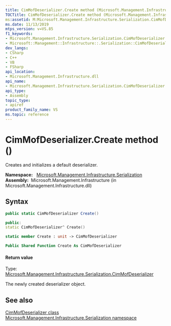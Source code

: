 ```yaml
---
title: CimMofDeserializer.Create method (Microsoft.Management.Infrastructure.Serialization)
TOCTitle: CimMofDeserializer.Create method (Microsoft.Management.Infrastructure.Serialization)
ms:assetid: M:Microsoft.Management.Infrastructure.Serialization.CimMofDeserializer.Create
ms.date: 11/13/2019
mtps_version: v=VS.85
f1_keywords:
- Microsoft.Management.Infrastructure.Serialization.CimMofDeserializer.Create
- Microsoft::Management::Infrastructure::.Serialization::CimMofDeserializer::Create
dev_langs:
- CSharp
- C++
- VB
- FSharp
api_location:
- Microsoft.Management.Infrastructure.dll
api_name:
- Microsoft.Management.Infrastructure.Serialization.CimMofDeserializer.Create
api_type:
- Assembly
topic_type:
- apiref
product_family_name: VS
ms.topic: reference
---
```


# CimMofDeserializer.Create method ()

Creates and initializes a default deserializer.

**Namespace:**   [Microsoft.Management.Infrastructure.Serialization](/previous-versions/windows/desktop/wmi_v2/mi-managed-api/hh832966(v=vs.85))  
**Assembly:**  Microsoft.Management.Infrastructure (in Microsoft.Management.Infrastructure.dll)  

## Syntax

``` csharp
public static CimMofDeserializer Create()
```

``` c++
public:
static CimMofDeserializer^ Create()
```

``` fsharp
static member Create : unit -> CimMofDeserializer
```

``` vb
Public Shared Function Create As CimMofDeserializer
```

#### Return value

Type: [Microsoft.Management.Infrastructure.Serialization.CimMofDeserializer](microsoft.management.infrastructure.serialization.cimmofdeserializer.md)

The newly created deserializer object.

## See also

[CimMofDeserializer class](microsoft.management.infrastructure.serialization.cimmofdeserializer.md)
[Microsoft.Management.Infrastructure.Serialization namespace](/previous-versions/windows/desktop/wmi_v2/mi-managed-api/hh832966(v=vs.85))